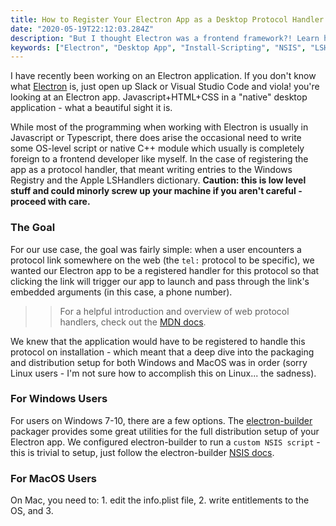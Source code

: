 ```yaml
---
title: How to Register Your Electron App as a Desktop Protocol Handler
date: "2020-05-19T22:12:03.284Z"
description: "But I thought Electron was a frontend framework?! Learn how to register your Electron app as a cross-platform desktop protocol handler."
keywords: ["Electron", "Desktop App", "Install-Scripting", "NSIS", "LSHandlers"]
---
```


I have recently been working on an Electron application. If you don't know what [Electron](https://electronjs.org/) is, just open up Slack or Visual Studio Code and viola! you're looking at an Electron app. Javascript+HTML+CSS in a "native" desktop application - what a beautiful sight it is.

While most of the programming when working with Electron is usually in Javascript or Typescript, there does arise the occasional need to write some OS-level script or native C++ module which usually is completely foreign to a frontend developer like myself. In the case of registering the app as a protocol handler, that meant writing entries to the Windows Registry and the Apple LSHandlers dictionary. **Caution: this is low level stuff and could minorly screw up your machine if you aren't careful - proceed with care.**

### The Goal

For our use case, the goal was fairly simple: when a user encounters a protocol link somewhere on the web (the `tel:` protocol to be specific), we wanted our Electron app to be a registered handler for this protocol so that clicking the link will trigger our app to launch and pass through the link's embedded arguments (in this case, a phone number).
>> For a helpful introduction and overview of web protocol handlers, check out the [MDN docs](https://developer.mozilla.org/en-US/docs/Web/API/Navigator/registerProtocolHandler/Web-based_protocol_handlers).

We knew that the application would have to be registered to handle this protocol on installation - which meant that a deep dive into the packaging and distribution setup for both Windows and MacOS was in order (sorry Linux users - I'm not sure how to accomplish this on Linux... the sadness).

### For Windows Users

For users on Windows 7-10, there are a few options. The [electron-builder](https://www.electron.build/) packager provides some great utilities for the full distribution setup of your Electron app. We configured electron-builder to run a `custom NSIS script` - this is trivial to setup, just follow the electron-builder [NSIS docs](https://www.electron.build/configuration/nsis#custom-nsis-script).


### For MacOS Users

On Mac, you need to: 1. edit the info.plist file, 2. write entitlements to the OS, and 3. 